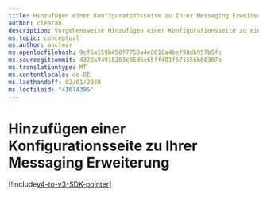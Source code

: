 ```yaml
---
title: Hinzufügen einer Konfigurationsseite zu Ihrer Messaging Erweiterung
author: clearab
description: Vorgehensweise Hinzufügen einer Konfigurationsseite zu einer Messaging Erweiterung
ms.topic: conceptual
ms.author: anclear
ms.openlocfilehash: 9cf6a159b450f7758a4e8618a4bef98db957b5fc
ms.sourcegitcommit: 4329a94918263c85d6c65ff401f571556b80307b
ms.translationtype: MT
ms.contentlocale: de-DE
ms.lasthandoff: 02/01/2020
ms.locfileid: "41674395"
---
```

# <a name="add-a-configuration-page-to-your-messaging-extension"></a>Hinzufügen einer Konfigurationsseite zu Ihrer Messaging Erweiterung

[!include[v4-to-v3-SDK-pointer](~/includes/v4-to-v3-pointer-me.md)]